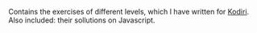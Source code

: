 Contains the exercises of different levels, which I have written for [Kodiri](https://kodiri.com/playground). Also included: their sollutions on Javascript.
